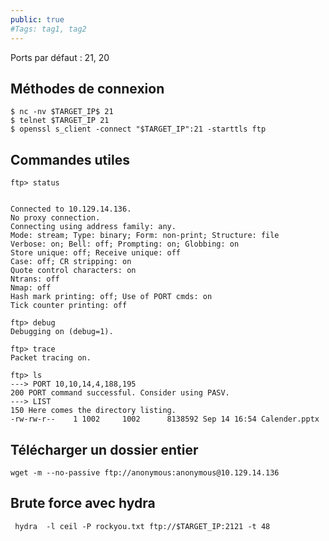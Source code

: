 ```yaml
---
public: true 
#Tags: tag1, tag2
---
```


Ports par défaut : 21, 20

## Méthodes de connexion

```
$ nc -nv $TARGET_IP$ 21
$ telnet $TARGET_IP 21
$ openssl s_client -connect "$TARGET_IP":21 -starttls ftp
```

## Commandes utiles

```shell
ftp> status


Connected to 10.129.14.136.
No proxy connection.
Connecting using address family: any.
Mode: stream; Type: binary; Form: non-print; Structure: file
Verbose: on; Bell: off; Prompting: on; Globbing: on
Store unique: off; Receive unique: off
Case: off; CR stripping: on
Quote control characters: on
Ntrans: off
Nmap: off
Hash mark printing: off; Use of PORT cmds: on
Tick counter printing: off
```

```shell
ftp> debug
Debugging on (debug=1).

ftp> trace
Packet tracing on.

ftp> ls
---> PORT 10,10,14,4,188,195
200 PORT command successful. Consider using PASV.
---> LIST
150 Here comes the directory listing.
-rw-rw-r--    1 1002     1002      8138592 Sep 14 16:54 Calender.pptx
```

## Télécharger un dossier entier

```
wget -m --no-passive ftp://anonymous:anonymous@10.129.14.136
```

## Brute force avec hydra

```
 hydra  -l ceil -P rockyou.txt ftp://$TARGET_IP:2121 -t 48
```
